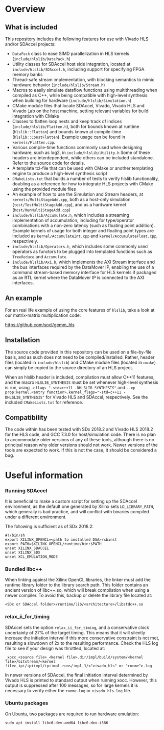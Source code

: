 # Overview

## What is included

This repository includes the following features for use with Vivado HLS and/or SDAccel projects:

* `DataPack` class to ease SIMD parallelization in HLS kernels (`include/hlslib/DataPack.h`) 
* Utility classes for SDAccel host side integration, located at `include/hlslib/SDAccel.h`, including support for specifying FPGA memory banks
* Thread-safe stream implementation, with blocking semantics to mimic hardware behavior (`include/hlslib/Stream.h`)
* Macros to easily simulate dataflow functions using multithreading when compiled as C++, while being compatible with high-level synthesis when building for hardware (`include/hlslib/Simulation.h`)
* CMake module files that locate SDAccel, Vivado, Vivado HLS and Vivado Lab on the host machine, setting relevant variables for build integration with CMake
* Classes to flatten loop nests and keep track of indices (`include/hlslib/Flatten.h`), both for bounds known at runtime (`hlslib::Flatten`) and bounds known at compile-time (`hlslib::ConstFlatten`). Example usage can be found in `kernels/Flatten.cpp`.
* Various compile-time functions commonly used when designing hardware, such as log2, in `include/hlslib/Utility.h`
Some of these headers are interdependent, while others can be included standalone. Refer to the source code for details.
* A template tcl-file that can be used with CMake or another templating engine to produce a high-level synthesis script
* `CMakeLists.txt` that builds a number of tests to verify hlslib functionality, doubling as a reference for how to integrate HLS projects with CMake using the provided module files 
* An example of how to use the Simulation and Stream headers, at `kernels/MultiStageAdd.cpp`, both as a host-only simulation (`test/TestMultiStageAdd.cpp`), and as a hardware kernel (`host/RunMultiStageAdd.cpp`) 
* `include/hlslib/Accumulate.h`, which includes a streaming implementation of accumulation, including for type/operator combinations with a non-zero latency (such as floating point addition). Example kernels of usage for both integer and floating point types are included as `kernel/AccumulateInt.cpp` and `kernel/AccumulateFloat.cpp`, respectively. 
* `include/hlslib/Operators.h`, which includes some commonly used operators as functors to be plugged into templated functions such as `TreeReduce` and `Accumulate`.
* `include/hlslib/Axi.h`, which implements the AXI Stream interface and the bus interfaces required by the DataMover IP, enabling the use of a command stream-based memory interface for HLS kernels if packaged as an RTL kernel where the DataMover IP is connected to the AXI interfaces.

## An example

For an real life example of using the core features of `hlslib`, take a look at our matrix-matrix multiplication code:

https://github.com/spcl/gemm_hls

## Installation

The source code provided in this repository can be used on a file-by-file basis, and as such does not need to be compiled/installed. Rather, header files (located in `include/hlslib`) and CMake module files (located in `cmake`) can simply be copied to the source directory of an HLS project.

When an hlslib header is included, compilation must allow C++11 features, and the macro `HLSLIB_SYNTHESIS` must be set whenever high-level synthesis is run, using `-cflags "-std=c++11 -DHLSLIB_SYNTHESIS"` and `--xp prop:kernel.<entry function>.kernel_flags="-std=c++11 -DHLSLIB_SYNTHESIS"` for Vivado HLS and SDAccel, respectively. See the included `CMakeLists.txt` for reference.

## Compatibility

The code within has been tested with SDx 2018.2 and Vivado HLS 2018.2 for the HLS code, and GCC 7.3.0 for host/simulation code. There is no plan to accommodate older versions of any of these tools, although there is no principal reason why older versions should not work. Newer versions of the tools are expected to work. If this is not the case, it should be considered a bug. 

# Useful information

### Running SDAccel

It is beneficial to make a custom script for setting up the SDAccel environment, as the default one generated by Xilinx sets `LD_LIBRARY_PATH`, which generally is bad practice, and will conflict with binaries compiled under a different environment.

The following is sufficient as of SDx 2018.2:

```shell
#!/bin/sh
export XILINX_OPENCL=<path to installed DSA>/xbinst
export PATH=$XILINX_OPENCL/runtime/bin:$PATH
unset XILINX_SDACCEL
unset XILINX_SDX
unset XCL_EMULATION_MODE
```

### Bundled libc++

When linking against the Xilinx OpenCL libraries, the linker must add the runtime library folder to the library search path. This folder contains an ancient version of libc++.so, which will break compilation when using a newer compiler.
To avoid this, backup or delete the library file located at:
```
<SDx or SDAccel folder>/runtime/lib/<architecture>/libstdc++.so
```

### relax\_ii\_for_timing

SDAccel sets the option `relax_ii_for_timing`, and a conservative clock uncertainty of 27% of the target timing. This means that it will silently increase the initiation interval if this more conservative constraint is not met, resulting a slowdown of 2x to the resulting performance. Check the HLS log file to see if your design was throttled, located at:
```
_xocc_<source file>_<kernel file>.dir/impl/build/system/<kernel file>/bitstream/<kernel file>_ipi/ipiimpl/ipiimpl.runs/impl_1/<"vivado_hls" or "runme">.log
```
In newer versions of SDAccel, the final initiation interval determined by Vivado HLS is printed to standard output when running xocc. However, this output is suppressed after 100 messages, so for large kernels it is necessary to verify either the `runme.log` or `vivado_hls.log` file.

### Ubuntu packages

On Ubuntu, two packages are required to run hardware emulation:

```
sudo apt install libc6-dev-amd64 libc6-dev-i386
```
